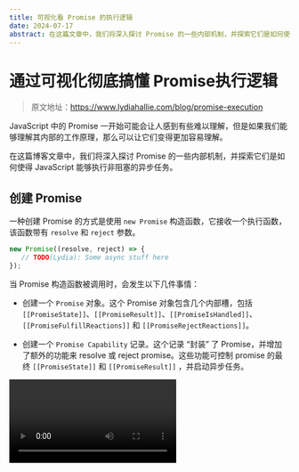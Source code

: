 ```yaml
---
title: 可视化看 Promise 的执行逻辑
date: 2024-07-17
abstract: 在这篇文章中，我们将深入探讨 Promise 的一些内部机制，并探索它们是如何使得 JavaScript 能够执行非阻塞的异步任务。
---
```


# 通过可视化彻底搞懂 Promise执行逻辑

> 原文地址：https://www.lydiahallie.com/blog/promise-execution

JavaScript 中的 Promise 一开始可能会让人感到有些难以理解，但是如果我们能够理解其内部的工作原理，那么可以让它们变得更加容易理解。

在这篇博客文章中，我们将深入探讨 Promise 的一些内部机制，并探索它们是如何使得 JavaScript 能够执行非阻塞的异步任务。

## 创建 Promise

一种创建 Promise 的方式是使用 `new Promise` 构造函数，它接收一个执行函数，该函数带有 `resolve` 和 `reject` 参数。

```javascript
new Promise((resolve, reject) => {
   // TODO(Lydia): Some async stuff here
});
```

当 Promise 构造函数被调用时，会发生以下几件事情：

- 创建一个 `Promise` 对象。这个 Promise 对象包含几个内部槽，包括 `[[PromiseState]]`、`[[PromiseResult]]`、`[[PromiseIsHandled]]`、`[[PromiseFulfillReactions]]` 和 `[[PromiseRejectReactions]]`。

- 创建一个 `Promise Capability` 记录。这个记录 “封装” 了 Promise，并增加了额外的功能来 resolve 或 reject promise。这些功能可控制 promise 的最终 `[[PromiseState]]` 和 `[[PromiseResult]]` ，并启动异步任务。

<video controls src="https://res.cloudinary.com/dq8xfyhu4/video/upload/s--ZoPmH-68--/v1711049637/Screen_Recording_2024-03-21_at_2.33.24_PM_lhhkvx.mp4" />

## 解决 Promise

我们可以通过调用 `resolve` 来解决这个 Promise，这是通过执行函数可以实现的。当我们调用 `resolve` 时：

1. `[[PromiseState]]` 被设置为 `fulfilled`。

2. `[[PromiseResult]]` 被设置为我们传递给 resolve 的值，在这种情况下是 `Done!`。

<video controls src="https://res.cloudinary.com/dq8xfyhu4/video/upload/s--qzkIeZ8_--/vc_h264/v1711049637/Screen_Recording_2024-03-21_at_2.33.24_PM_lhhkvx.mp4" />

## 拒绝 Promise

调用 `reject` 时的过程类似，现在 `[[PromiseState]]` 被设置为 `rejected`，并且 `[[PromiseResult]]` 被设置为我们传递给 `reject` 的值，即 `Fail!`。

<video controls src="https://res.cloudinary.com/dq8xfyhu4/video/upload/s--WdCyRJ2a--/v1711050101/Screen_Recording_2024-03-21_at_2.39.32_PM_o1mmpa.mp4" />

## 使用函数改变内部属性

使用函数来改变对象内部属性有什么特别的呢？

答案就在与我们目前跳过的两个内部槽相关的行为中：`[[PromiseFulfillReactions]]` 和 `[[PromiseRejectReactions]]`。

`[[PromiseFulfillReactions]]` 字段包含 Promise Reactions。这是一个通过将 then 处理程序链接到 Promise 而创建的对象。

此 Promise Reaction 包含一个 `[[Handler]]` 属性，其中包含我们传递给它的回调。当 promise resolve 时，该处理程序会被添加到 `Microtask Queue` 中，并可访问 promise 解析时的值。

<video controls src="https://res.cloudinary.com/dq8xfyhu4/video/upload/s--N5KNNf4P--/v1711050079/Screen_Recording_2024-03-21_at_2.40.43_PM_iwt5vk.mp4" />

当 promise 解析时，这个处理程序接收到 `[[PromiseResult]]` 的值作为其参数，然后将其推送到 `Microtask Queue` 微任务队列。

这就是 promise 的异步部分发挥作用的地方！

<video controls src="https://res.cloudinary.com/dq8xfyhu4/video/upload/s--6RZwmECA--/v1711289481/Screen_Recording_2024-03-24_at_9.09.44_AM_zkfp0x.mp4" />

> `Microtask Queue` 是事件循环（event loop）中的一个专门队列。当调用栈（Call Stack）为空时，事件循环首先处理微任务队列中等待的任务，然后再处理来自常规任务队列（也称为 “回调队列” 或 “宏任务队列”）的任务。
> 
> <video controls src="https://res.cloudinary.com/dq8xfyhu4/video/upload/s--5m-F-2oM--/v1711289949/Screen_Recording_2024-03-24_at_9.18.14_AM_ruprvi.mp4" />

类似地，我们可以通过链式 `catch` 来创建一个 Promise Reaction 记录来处理 Promise Reject。当 Promise 被拒绝时，这个回调会被添加到`微任务队列`。

<video controls src="https://res.cloudinary.com/dq8xfyhu4/video/upload/s--N5KNNf4P--/v1711050079/Screen_Recording_2024-03-21_at_2.40.43_PM_iwt5vk.mp4" />

到目前为止，我们只是在执行函数内直接调用 `resolve` 或 `reject`。虽然这是可能的，但它并没有充分利用 Promise 的全部功能（和主要目的）！

在大多数情况下，我们希望在稍后的某个时间点（通常是异步任务完成时）进行 `resolve` 或 `reject`。

异步任务在主线程之外执行，例如读取文件（如 fs.readFile）、提出网络请求（如 `https.get` 或 `XMLHttpRequest`），或者像定时器（`setTimeout`）这样简单的任务。

![image](https://mmbiz.qpic.cn/sz_mmbiz_png/meG6Vo0MevjRHibgYVAF4uAugU23Xib7vuppJZ5BBf0VrFRbqicWBiaJtDicdiaI3g9EFuc9b4trTPXPy0BgVV3OhTYw/640?wx_fmt=png&from=appmsg&tp=webp&wxfrom=5&wx_lazy=1&wx_co=1)

当这些任务在未来某个未知的时间点完成时，我们可以使用此类异步操作通常提供的回调功能，要么使用异步任务返回的数据进行 `resolve`，要么在发生错误时进行 `reject`。

为了直观地说明这一点，让我们一步步来执行。为了让这个演示简单但仍然真实，我们将使用 `setTimeout` 来添加一些异步行为。

```javascript
new Promise((resolve) => {
    setTimeout(() => resolve("Done!"), 100);
}).then(result => console.log(result))
```

首先，将 `new Promise` 构造函数添加到调用栈，并创建 `Promise` 对象。

<video controls src="https://res.cloudinary.com/dq8xfyhu4/video/upload/s--VF_Od111--/v1711214758/Screen_Recording_2024-03-23_at_12.21.27_PM_nt6qzk.mp4" />

然后，执行函数被执行。在函数体的第一行，我们调用了 `setTimeout`，并将其添加到调用堆栈中。

`setTimeout` 负责在 Timers Web API 中调度计时器，延迟时间为 100 毫秒，之后我们传递给 `setTimeout` 的回调将被推送到任务队列。

<video controls src="https://res.cloudinary.com/dq8xfyhu4/video/upload/s--VF_Od111--/v1711214758/Screen_Recording_2024-03-23_at_12.21.27_PM_nt6qzk.mp4" />

> 这里的异步行为与 setTimeout 有关，与 promise 无关。我在这里展示这个是为了展示承诺的常见用法 —— 在一些延迟后解决一个 promise。
> 
> 然而，延迟本身并不是由 promise 引起的。promise 被设计为与异步操作一起工作，但这些异步操作可以来自不同的来源，如定时器或网络请求。

在定时器和构造函数从调用栈中弹出后，引擎遇到了 `then`。

`then` 被添加到调用栈，并创建了一个 `Promise Reaction` 记录，该处理程序就是我们作为回调传递给 `then` 处理程序的代码。

由于 `[[PromiseState]]` 仍然是 `pending`，这个 Promise Reaction 记录会被添加到 `[[PromiseFulfillReactions]]` 列表中。

<video controls src="https://res.cloudinary.com/dq8xfyhu4/video/upload/s--eFQtSN3o--/v1711215213/Screen_Recording_2024-03-23_at_12.32.19_PM_vj7fv5.mp4" />

100 毫秒过后，`setTimeout` 回调被推送到任务队列。

脚本已经运行完毕，因此调用栈为空，这意味着该任务现在是从 `Task Queue` 中取出放到 `Call Stack` 上，它调用了 `resolve`。

<video controls src="https://res.cloudinary.com/dq8xfyhu4/video/upload/s--BOz3Wscv--/eo_5/v1711216474/Screen_Recording_2024-03-23_at_12.53.51_PM_igdqbf.mp4" />

调用 resolve 将 `[[PromiseState]]` 设置为 `“fulfilled”`，将 `[[PromiseResult]]` 设置为 `“Done!”`，并与 Promise Reaction 处理程序相关的代码被添加到 `Microtask Queue` 中。

`resolve` 和回调从调用栈中弹出。

<video controls src="https://res.cloudinary.com/dq8xfyhu4/video/upload/s--kjL0rehF--/so_5/v1711216474/Screen_Recording_2024-03-23_at_12.53.51_PM_igdqbf.mp4" />

由于调用栈为空，事件循环首先检查微任务队列，那里 `then` 处理程序的回调正在等待。

回调现在被添加到调用栈，并记录 `result` 的值，即 `[[PromiseResult]]` 的值；字符串 'Done!'。

<video controls src="https://res.cloudinary.com/dq8xfyhu4/video/upload/s--QBCCABTA--/v1711221523/Screen_Recording_2024-03-23_at_2.17.52_PM_vxfdld.mp4" />

一旦回调执行完毕并从调用栈中弹出，程序就完成了！

除了创建一个 `Promise Reaction` 之外，then 还返回一个 `Promise`。这意味着我们可以将多个 `then` 链接在一起，例如：

```javascript
new Promise((resolve) => {
   resolve(1)
})
  .then(result => result * 2)
  .then(result => result * 2)
  .then(result => console.log(result));
```

执行这段代码时，在调用 Promise 构造函数时会创建一个 Promise 对象。之后，每当引擎遇到 then 时，就会创建一个 Promise Reaction 记录和一个 Promise Object。

在这两种情况下，`then` 的回调都将接收到的 `[[PromiseResult]]` 值乘以 2。then 的 `[[PromiseResult]]` 被设置为计算的结果，这个结果又被下一个 `then` 的处理程序使用。

<video controls src="https://res.cloudinary.com/dq8xfyhu4/video/upload/s--9_00B0tc--/v1711223895/Screen_Recording_2024-03-23_at_2.57.09_PM_ithhuf.mp4" />

最终，结果被记录下来。由于我们没有显式地返回一个值，所以最后一个 then promise 的 `[[PromiseResult]]` 是未定义的，这意味着它隐式地返回了未定义的值。

当然，使用数字并不是最现实的场景。相反，您可能希望逐步改变 promise 的结果，就像逐步改变图片的外观一样。

例如，您可能希望采取一系列增量的步骤，通过操作（如调整大小、应用滤镜、添加水印等）来改变图像的外观。

```javascript
function loadImage(src) {
  return new Promise((resolve, reject) => {
    const img = new Image();
    img.onload = () => resolve(img);
    img.onerror = reject;
    img.src = src;
  })
}

loadImage(src)
 .then(image => resizeImage(image))
 .then(image => applyGrayscaleFilter(image))
 .then(image => addWatermark(image))
```

这类型的任务通常涉及异步操作，这使得 promise 成为以非阻塞方式管理这些操作的良好选择。

## 结论

长话短说，Promise 只是具有一些额外功能来改变其内部状态的对象。

Promises 最酷的地方在于，如果通过 then 或 catch 附加了处理程序，就可以触发异步操作。由于处理程序被推送到微任务队列，因此可以以非阻塞的方式处理最终结果。这样就能更轻松地处理错误、将多个操作连锁在一起，并使代码更具可读性和可维护性！

Promise 虽然是一个基础概念，对每个 JavaScript 开发人员来说都很重要。如果您有兴趣了解更多，`async/await` 语法（承诺的语法糖）等其他特性以及 `Async Generators`（异步生成器）等特性将为异步代码的使用提供更多方法。

## 参考阅读

- https://www.lydiahallie.com/blog/promise-execution